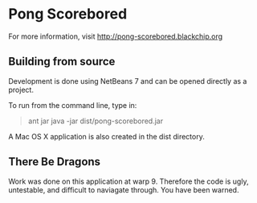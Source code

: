 Pong Scorebored
===============

For more information, visit http://pong-scorebored.blackchip.org

Building from source
--------------------

Development is done using NetBeans 7 and can be opened directly as a
project.

To run from the command line, type in:

> ant jar
> java -jar dist/pong-scorebored.jar

A Mac OS X application is also created in the dist directory.

There Be Dragons
----------------

Work was done on this application at warp 9. Therefore the code is ugly,
untestable, and difficult to naviagate through. You have been warned.





